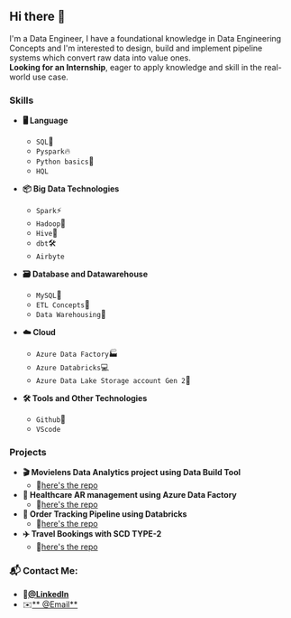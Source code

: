 ## Hi there 👋

I'm a Data Engineer, I have a foundational knowledge in Data Engineering Concepts and I'm interested to design, build and implement pipeline systems which convert raw data into value ones. <br>
**Looking for an Internship**, eager to apply knowledge and skill in the real-world use case.

### Skills
- **🖥 Language** <br>
   - `SQL`🐘
   - `Pyspark`🔥
   - `Python basics`🐍
   - `HQL`

- **📦 Big Data Technologies** <br>
   - `Spark`⚡
   - `Hadoop`🐘
   - `Hive`🍯
   - `dbt`🛠️
   - `Airbyte`

- **🗃️ Database and Datawarehouse**
   - `MySQL`🐬
   - `ETL Concepts`🔄
   - `Data Warehousing`🏢
 
- **☁️ Cloud**
   - `Azure Data Factory`🏭
   - `Azure Databricks`💻
   - `Azure Data Lake Storage account Gen 2`🌊
 
 - **🛠️ Tools and Other Technologies**
   - `Github`🐙
   - `VScode`

### Projects
- **🎬 Movielens Data Analytics project using Data Build Tool**
   - 📂[here's the repo](https://github.com/VishaK-N/movielens_analytics_dbt.git)
- **🏥 Healthcare AR management using Azure Data Factory**
   - 📂[here's the repo](https://github.com/VishaK-N/adf_project.git)
- **🛒 Order Tracking Pipeline using Databricks**
   - 📂[here's the repo](https://github.com/VishaK-N/event_driven_incremental_loading.git)
- **✈️ Travel Bookings with SCD TYPE-2**
   - 📂[here's the repo](https://github.com/VishaK-N/dbx_SCD_project.git)

### 📬 Contact Me:
   - 💼[**@LinkedIn**](linkedin.com/in/vishak-n)
   - ✉️[** @Email**](vishaknatarajan.n@gmail.com)
  


